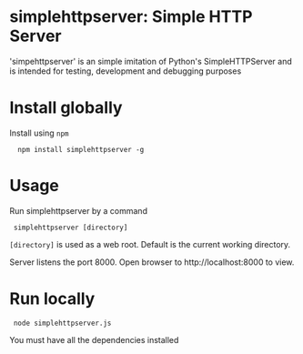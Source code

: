 # simplehttpserver: Simple HTTP Server

'simpehttpserver' is an simple imitation of Python's SimpleHTTPServer and is intended for testing, development and debugging purposes

# Install globally

Install using `npm`

      npm install simplehttpserver -g

# Usage

Run simplehttpserver by a command

     simplehttpserver [directory]

`[directory]` is used as a web root. Default is the current working directory.

Server listens the port 8000. Open browser to http://localhost:8000 to view.

# Run locally

     node simplehttpserver.js

You must have all the dependencies installed
